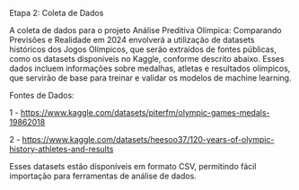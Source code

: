 Etapa 2: Coleta de Dados

A coleta de dados para o projeto Análise Preditiva Olímpica: Comparando Previsões e Realidade em 2024 envolverá a utilização de datasets históricos dos Jogos Olímpicos, que serão extraídos de fontes públicas, como os datasets disponíveis no Kaggle, conforme descrito abaixo. Esses dados incluem informações sobre medalhas, atletas e resultados olímpicos, que servirão de base para treinar e validar os modelos de machine learning.

Fontes de Dados:

1 - https://www.kaggle.com/datasets/piterfm/olympic-games-medals-19862018

2 - https://www.kaggle.com/datasets/heesoo37/120-years-of-olympic-history-athletes-and-results

Esses datasets estão disponíveis em formato CSV, permitindo fácil importação para ferramentas de análise de dados.

